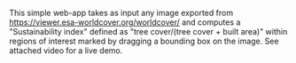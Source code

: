 This simple web-app takes as input any image exported from https://viewer.esa-worldcover.org/worldcover/ and computes a "Sustainability index" defined as "tree cover/(tree cover + built area)"  within regions of interest marked by dragging a bounding box on the image.
See attached video for a live demo.
